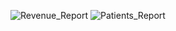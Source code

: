 ![Revenue_Report](https://github.com/user-attachments/assets/41bb2783-f00f-4e74-8d4e-0353b83b4eab)
![Patients_Report](https://github.com/user-attachments/assets/8f17f127-1a93-447f-b39c-575763f6a550)
